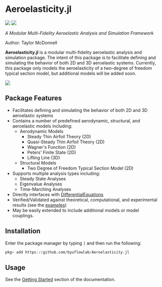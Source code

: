 # Aeroelasticity.jl

[![](https://img.shields.io/badge/docs-dev-blue.svg)](https://flow.byu.edu/Aeroelasticity.jl/dev)
![](https://github.com/byuflowlab/Aeroelasticity.jl/workflows/Run%20tests/badge.svg)

*A Modular Multi-Fidelity Aeroelastic Analysis and Simulation Framework*

Author: Taylor McDonnell

**Aeroelasticity.jl** is a modular multi-fidelity aeroelastic analysis and simulation package.  The intent of this package is to facilitate defining and simulating the behavior of both 2D and 3D aeroelastic systems.  Currently, this package only models the aeroelasticity of a two-degree of freedom typical section model, but additional models will be added soon.

![](typical-section-simulation.gif)

## Package Features
 - Facilitates defining and simulating the behavior of both 2D and 3D aeroelastic systems
 - Contains a number of predefined aerodynamic, structural, and aeroelastic models including:
   - Aerodynamic Models 
     - Steady Thin Airfoil Theory (2D)
     - Quasi-Steady Thin Airfoil Theory (2D)
     - Wagner's Function (2D)
     - Peters' Finite State (2D)
     - Lifting Line (3D)
   - Structural Models
     - Two Degree of Freedom Typical Section Model (2D)
 - Supports multiple analysis types including:
   - Steady State Analyses
   - Eigenvalue Analyses
   - Time-Marching Analyses
 - Directly interfaces with [DifferentialEquations](https://github.com/SciML/DifferentialEquations.jl)
 - Verified/Validated against theoretical, computational, and experimental results (see the [examples](https://flow.byu.edu/Aeroelasticity.jl/dev/examples/))
 - May be easily extended to include additional models or model couplings.

## Installation

Enter the package manager by typing `]` and then run the following:

```julia
pkg> add https://github.com/byuflowlab/Aeroelasticity.jl
```

## Usage

See the [Getting Started](https://flow.byu.edu/Aeroelasticity.jl/dev/guide/) section of the documentation.
